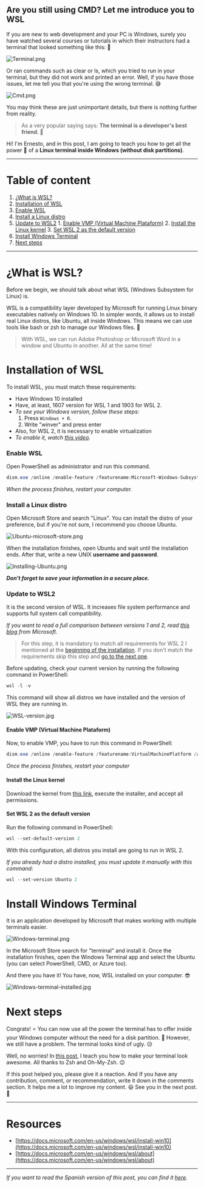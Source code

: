 ## Are you still using CMD? Let me introduce you to WSL

If you are new to web development and your PC is Windows, surely you have watched several courses or tutorials in which their instructors had a terminal that looked something like this: 🤩

![Terminal.png](https://cdn.hashnode.com/res/hashnode/image/upload/v1603748720519/yfPQtr-1W.png)

Or ran commands such as clear or ls, which you tried to run in your terminal, but they did not work and printed an error. Well, if you have those issues, let me tell you that you're using the wrong terminal. 😅

![Cmd.png](https://cdn.hashnode.com/res/hashnode/image/upload/v1603748851899/qS9v7N5il.png)

You may think these are just unimportant details, but there is nothing further from reality.

>As a very popular saying says: **The terminal is a developer's best friend. 💙**

Hi! I'm Ernesto, and in this post, I am going to teach you how to get all the power 💪 of a **Linux terminal inside Windows (without disk partitions)**. 

---
# Table of content
1. [¿What is WSL?](#what-is-wsl)
2. [Installation of WSL](#installation-of-wsl)
  1. [Enable WSL](#enable-wsl)
  2. [Install a Linux distro](#install-a-linux-distro)
  3. [Update to WSL2](#update-to-wsl2)
    1. [Enable VMP (Virtual Machine Plataform)](#enable-vmp-virtual-machine-plataform)
    2. [Install the Linux kernel](#intall-the-linux-kernel)
    3. [Set WSL 2 as the default version](#set-wsl-2-as-the-default-version)
3. [Install Windows Terminal](#install-windows-terminal)
4. [Next steps](#next-steps)
---


# ¿What is WSL?
Before we begin, we should talk about what WSL (Windows Subsystem for Linux) is.


WSL is a compatibility layer developed by Microsoft for running Linux binary executables natively on Windows 10. In simpler words, it allows us to install real Linux distros, like Ubuntu, all inside Windows. This means we can use tools like bash or zsh to manage our Windows files. 🤯

>With WSL, we can run Adobe Photoshop or Microsoft Word in a window and Ubuntu in another. All at the same time!


# Installation of WSL
To install WSL, you must match these requirements:

* Have Windows 10 installed
* Have, at least, 1607 version for WSL 1 and 1903 for WSL 2.
 * *To see your Windows version, follow these steps:*
   1. Press `Windows + R`.
   2. Write "winver" and press enter
* Also, for WSL 2, it is necessary to enable virtualization
 * *To enable it, watch [this video](https://www.youtube.com/watch?v=B1oCkcOHXPA&list=LL&index=12&ab_channel=%EA%A7%81Tut%E2%9C%BFsVicky34%EA%A7%82).*

### Enable WSL
Open PowerShell as administrator and run this command.
```powershell
dism.exe /online /enable-feature /featurename:Microsoft-Windows-Subsystem-Linux /all /norestart
```
*When the process finishes, restart your computer.*

### Install a Linux distro
Open Microsoft Store and search "Linux". You can install the distro of your preference, but if you're not sure, I recommend you choose Ubuntu.

![Ubuntu-microsoft-store.png](https://cdn.hashnode.com/res/hashnode/image/upload/v1603759079236/WWDXckXTv.png)

When the installation finishes, open Ubuntu and wait until the installation ends. After that, write a new UNIX **username and password**.

![Installing-Ubuntu.png](https://cdn.hashnode.com/res/hashnode/image/upload/v1603751635842/kyk9uQSJX.png)

***Don't forget to save your information in a secure place.***

### Update to WSL2
It is the second version of WSL. It increases file system performance and supports full system call compatibility.

*If you want to read a full comparison between versions 1 and 2, read [this blog](https://docs.microsoft.com/en-us/windows/wsl/compare-versions) from Microsoft.*

>For this step, it is mandatory to match all requirements for WSL 2 I mentioned at the [beginning of the installation](#installation-of-wsl). If you don't match the requirements skip this step and [go to the next one](#install-windows-terminal).

Before updating, check your current version by running the following command in PowerShell:

```powershell
wsl -l -v
```

This command will show all distros we have installed and the version of WSL they are running in.

![WSL-version.jpg](https://cdn.hashnode.com/res/hashnode/image/upload/v1603753788729/tqP7rgcj9.jpeg)

#### Enable VMP (Virtual Machine Plataform)
Now, to enable VMP, you have to run this command in PowerShell:

```powershell
dism.exe /online /enable-feature /featurename:VirtualMachinePlatform /all /norestart
```

*Once the process finishes, restart your computer*

#### Install the Linux kernel
Download the kernel from [this link](https://wslstorestorage.blob.core.windows.net/wslblob/wsl_update_x64.msi), execute the installer, and accept all permissions.

#### Set WSL 2 as the default version
Run the following command in PowerShell:

```powershell
wsl --set-default-version 2
```

With this configuration, all distros you install are going to run in WSL 2.

*If you already had a distro installed, you must update it manually with this command:*

```powershell
wsl --set-version Ubuntu 2
```

# Install Windows Terminal
It is an application developed by Microsoft that makes working with multiple terminals easier.

![Windows-terminal.png](https://cdn.hashnode.com/res/hashnode/image/upload/v1603754651476/ECEFKMVG9.png)

In the Microsoft Store search for "terminal" and install it. Once the installation finishes, open the Windows Terminal app and select the Ubuntu (you can select PowerShell, CMD, or Azure too).

And there you have it! You have, now, WSL installed on your computer. 😎

![Windows-terminal-installed.jpg](https://cdn.hashnode.com/res/hashnode/image/upload/v1603756300419/51SkhpkK-.jpeg)


# Next steps
Congrats! ⭐ You can now use all the power the terminal has to offer inside your Windows computer without the need for a disk partition. 🤩 However, we still have a problem. The terminal looks kind of ugly. 😥

Well, no worries! In [this post](https://ernestoangulo.hashnode.dev/zsh-oh-my-zsh-una-terminal-hermosa-y-poderosa), I teach you how to make your terminal look awesome. All thanks to Zsh and Oh-My-Zsh. 😉

If this post helped you, please give it a reaction. And If you have any contribution, comment, or recommendation, write it down in the comments section. It helps me a lot to improve my content. 😃 See you in the next post. 👋

---
# Resources

* [https://docs.microsoft.com/en-us/windows/wsl/install-win10](https://docs.microsoft.com/en-us/windows/wsl/install-win10)
* [https://docs.microsoft.com/en-us/windows/wsl/about](https://docs.microsoft.com/en-us/windows/wsl/about)
---

*If you want to read the Spanish version of this post, you can find it [here](https://medium.com/@netosym/sigues-usando-cmd-en-2020-te-presento-a-wsl-f33089c5c791).*